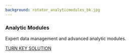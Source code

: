 ```yaml
---
background: rotator_analyticmodules_bk.jpg
---
```


### Analytic Modules

Expert data management and advanced analytic modules.

<div class="action"><a href='/solutions/analytic-modules.html' class="btn btn-lg btn-primary">TURN KEY SOLUTION</a></div>